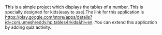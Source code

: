 This is a simple project which displays the tables of a number.
This is specially designed for kids(easy to use).The link for this application is
https://play.google.com/store/apps/details?id=com.umeshreddy.hp.tables4rkids&hl=en
.You can extend this application by adding quiz activity.
